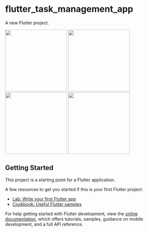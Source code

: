 # flutter_task_management_app

A new Flutter project.

<img src="https://github.com/chathudilzo/flutter_task_management_app/assets/93638679/e92bd723-2fa1-4279-a496-e3b59b6302d1" width=200>
<img src="https://github.com/chathudilzo/flutter_task_management_app/assets/93638679/77efd871-ec2f-4727-8e2a-337c2f3a4cfb" width=200>
<img src="https://github.com/chathudilzo/flutter_task_management_app/assets/93638679/ae32ddc4-41e4-4be8-a6fb-dfd113412d65" width=200>
<img src="https://github.com/chathudilzo/flutter_task_management_app/assets/93638679/a1f6b23e-03b4-4ed1-9a7f-f29dbefdaf46" width=200>


## Getting Started

This project is a starting point for a Flutter application.

A few resources to get you started if this is your first Flutter project:

- [Lab: Write your first Flutter app](https://docs.flutter.dev/get-started/codelab)
- [Cookbook: Useful Flutter samples](https://docs.flutter.dev/cookbook)

For help getting started with Flutter development, view the
[online documentation](https://docs.flutter.dev/), which offers tutorials,
samples, guidance on mobile development, and a full API reference.
